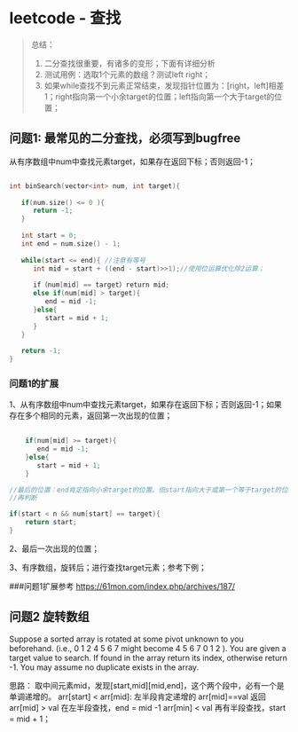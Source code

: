 # leetcode - 查找

>总结：
>1. 二分查找很重要，有诸多的变形；下面有详细分析
>2. 测试用例：选取1个元素的数组？测试left right；
>3. 如果while查找不到元素正常结束，发现指针位置为：[right，left]相差1；right指向第一个小余target的位置；left指向第一个大于target的位置；


## 问题1: 最常见的二分查找，必须写到bugfree

从有序数组中num中查找元素target，如果存在返回下标；否则返回-1；

```c++

int binSearch(vector<int> num, int target){
   
   if(num.size() <= 0 ){
      return -1;
   }
   
   int start = 0;
   int end = num.size() - 1;
   
   while(start <= end){ //注意有等号
      int mid = start + ((end - start)>>1);//使用位运算优化除2运算；
      
      if（num[mid] == target）return mid;
      else if(num[mid] > target){
         end = mid -1;
      }else{
         start = mid + 1;
      }
   }
   
   return -1;   
}


```


### 问题1的扩展
1、从有序数组中num中查找元素target，如果存在返回下标；否则返回-1；如果存在多个相同的元素，返回第一次出现的位置；

  ```c++
      
      if(num[mid] >= target){
         end = mid -1;
      }else{
         start = mid + 1;
      }
  
  //最后的位置：end肯定指向小余target的位置。但start指向大于或第一个等于target的位置。
  //再判断
  
  if(start < n && num[start] == target){
      return start;
  }
  
  ```


2、最后一次出现的位置；



3、有序数组，旋转后；进行查找target元素；参考下例；

###问题1扩展参考
https://61mon.com/index.php/archives/187/



## 问题2  旋转数组

Suppose a sorted array is rotated at some pivot unknown to you beforehand. (i.e., 0 1 2 4 5 6 7 might become 4 5 6 7 0 1 2 ). You are given a target value to search. If found in the array return its index, otherwise return -1.
You may assume no duplicate exists in the array.

思路： 取中间元素mid，发现[start,mid][mid,end]，这个两个段中，必有一个是单调递增的。
      arr[start] < arr[mid]: 左半段肯定递增的
         arr[mid]==val 返回
         arr[mid] > val 在左半段查找，end = mid -1
         arr[min] < val 再有半段查找，start = mid + 1；
         


